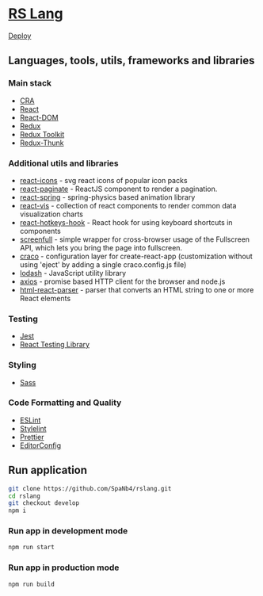 # [RS Lang](https://github.com/rolling-scopes-school/tasks/blob/master/tasks/react/react-rslang.md)

[Deploy](https://rslang-team40.netlify.app/)

## Languages, tools, utils, frameworks and libraries
### Main stack
 - [CRA](https://create-react-app.dev/)
 - [React](https://reactjs.org/)
 - [React-DOM](https://reactjs.org/)
 - [Redux](https://redux.js.org/)
 - [Redux Toolkit](https://redux-toolkit.js.org/)
 - [Redux-Thunk](https://github.com/reduxjs/redux-thunk)

### Additional utils and libraries
 - [react-icons](https://react-icons.github.io/react-icons/) - svg react icons of popular icon packs
 - [react-paginate](https://www.npmjs.com/package/react-paginate) - ReactJS component to render a pagination.
 - [react-spring](https://www.npmjs.com/package/react-spring) - spring-physics based animation library
 - [react-vis](https://www.npmjs.com/package/react-vis) - collection of react components to render common data visualization charts
 - [react-hotkeys-hook](https://www.npmjs.com/package/react-hotkeys-hook) - React hook for using keyboard shortcuts in components
 - [screenfull](https://www.npmjs.com/package/screenfull) - simple wrapper for cross-browser usage of the Fullscreen API, which lets you bring the page into fullscreen.
 - [craco](https://github.com/gsoft-inc/craco/blob/master/packages/craco/README.md) - configuration layer for create-react-app (customization without using 'eject' by adding a single craco.config.js file)
 - [lodash](https://lodash.com/) - JavaScript utility library
 - [axios](https://www.npmjs.com/package/axios) - promise based HTTP client for the browser and node.js
 - [html-react-parser](https://www.npmjs.com/package/html-react-parser) - parser that converts an HTML string to one or more React elements

### Testing
 - [Jest](https://jestjs.io/)
 - [React Testing Library](https://testing-library.com/docs/reac-testing-library/intro/)
  
### Styling
 - [Sass](https://sass-lang.com/)
  
### Code Formatting and Quality
 - [ESLint](https://eslint.org/)
 - [Stylelint](https://stylelint.io/)
 - [Prettier](https://prettier.io/)
 - [EditorConfig](https://editorconfig.org/)
  

## Run application

```bash
git clone https://github.com/SpaNb4/rslang.git
cd rslang
git checkout develop
npm i
```

### Run app in development mode
```bash
npm run start
```

### Run app in production mode
```bash
npm run build
```
